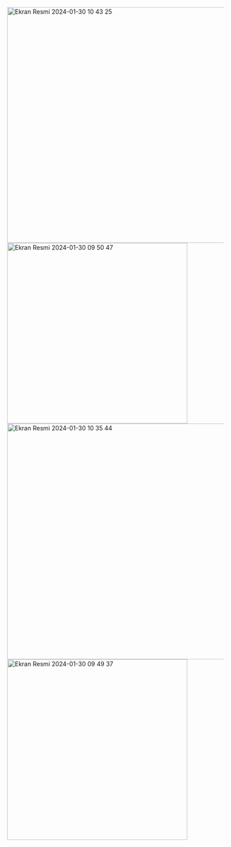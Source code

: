 <img width="547" alt="Ekran Resmi 2024-01-30 10 43 25" src="https://github.com/Aeglos007/GuvenliKampus/assets/80601801/aca912ce-95e4-4207-b278-461b91a1e98d">
<img width="419" alt="Ekran Resmi 2024-01-30 09 50 47" src="https://github.com/Aeglos007/GuvenliKampus/assets/80601801/fe8be297-2b87-4c48-b97a-9b3a8b00b383">
<img width="547" alt="Ekran Resmi 2024-01-30 10 35 44" src="https://github.com/Aeglos007/GuvenliKampus/assets/80601801/2271a048-dba8-42d1-9d2d-063ad93b118e">
<img width="419" alt="Ekran Resmi 2024-01-30 09 49 37" src="https://github.com/Aeglos007/GuvenliKampus/assets/80601801/f7fb41eb-8fe8-4fb4-8b18-a48858dc67e2">
